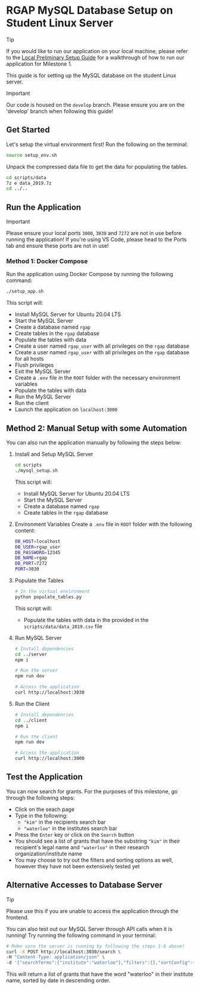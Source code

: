 # RGAP MySQL Database Setup on Student Linux Server

> [!TIP]
> If you would like to run our application on your local machine, please refer to the [Local Preliminary Setup Guide](setup_prelim_local.md) for a walkthrough of how to run our application for Milestone 1.
> 
> This guide is for setting up the MySQL database on the student Linux server.

> [!IMPORTANT]
> Our code is housed on the `develop` branch. Please ensure you are on the 'develop' branch when following this guide!

## Get Started
Let's setup the virtual environment first! Run the following on the terminal:
```bash
source setup_env.sh
```

Unpack the compressed data file to get the data for populating the tables.

```bash
cd scripts/data
7z e data_2019.7z
cd ../..
```

## Run the Application

> [!IMPORTANT]
> Please ensure your local ports `3000`, `3030` and `7272` are not in use before running the application! If you're using VS Code, please head to the Ports tab and ensure these ports are not in use!

### Method 1: Docker Compose
Run the application using Docker Compose by running the following command:
```bash
./setup_app.sh
```

This script will:
- Install MySQL Server for Ubuntu 20.04 LTS
- Start the MySQL Server
- Create a database named `rgap`
- Create tables in the `rgap` database
- Populate the tables with data
- Create a user named `rgap_user` with all privileges on the `rgap` database
- Create a user named `rgap_user` with all privileges on the `rgap` database for all hosts
- Flush privileges
- Exit the MySQL Server
- Create a `.env` file in the `ROOT` folder with the necessary environment variables
- Populate the tables with data
- Run the MySQL Server
- Run the client
- Launch the application on `localhost:3000`

## Method 2: Manual Setup with some Automation
You can also run the application manually by following the steps below:

1. Install and Setup MySQL Server
    ```bash
    cd scripts
    ./mysql_setup.sh
    ```

    This script will:
      - Install MySQL Server for Ubuntu 20.04 LTS
      - Start the MySQL Server
      - Create a database named `rgap`
      - Create tables in the `rgap` database

2. Environment Variables
    Create a `.env` file in `ROOT` folder with the following content:
    ```bash
    DB_HOST=localhost
    DB_USER=rgap_user
    DB_PASSWORD=12345
    DB_NAME=rgap
    DB_PORT=7272
    PORT=3030
    ```

3. Populate the Tables
    ```bash
    # In the virtual environment
    python populate_tables.py
    ```

    This script will:
      - Populate the tables with data in the provided in the    `scripts/data/data_2019.csv` file

4. Run MySQL Server
    ```bash
    # Install dependencies
    cd ../server
    npm i

    # Run the server
    npm run dev

    # Access the application 
    curl http://localhost:3030
    ```

5. Run the Client
    ```bash
    # Install dependencies
    cd ../client
    npm i

    # Run the client
    npm run dev

    # Access the application
    curl http://localhost:3000
    ```

## Test the Application
You can now search for grants. For the purposes of this milestone, go through the following steps:

 - Click on the seach page
 - Type in the following:
   - `"kim"` in the recipients search bar
   - `"waterloo"` in the institutes search bar
 - Press the `Enter` key or click on the `Search` button
 - You should see a list of grants that have the substring `"kim"` in their recipient's legal name and  `"waterloo"` in their research organization/institute name
 - You may choose to try out the filters and sorting options as well, however they have not been extensively tested yet

## Alternative Accesses to Database Server

> [!TIP] 
> Please use this if you are unable to access the application through the frontend.

You can also test out our MySQL Server through API calls when it is running! Try running the following command in your terminal:
```bash
# Make sure the server is running by following the steps 1-6 above!
curl -X POST http://localhost:3030/search \ 
-H "Content-Type: application/json" \
-d '{"searchTerms":{"institute":"waterloo"},"filters":{},"sortConfig":{"field":"date","direction":"desc"}}'
```
This will return a list of grants that have the word "waterloo" in their institute name, sorted by date in descending order.